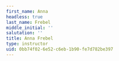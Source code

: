 ```yaml
---
first_name: Anna
headless: true
last_name: Frebel
middle_initial: ''
salutation: ''
title: Anna Frebel
type: instructor
uid: 0bb74f02-6e52-c6eb-1b90-fe7d782be397
---
```

